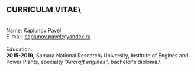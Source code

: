 ## **CURRICULM VITAE**\
\
Name: Kaplunov Pavel\
E-mail: caplunov.pavel@yandex.ru\
\
Education:\
**2015-2019,** Samara National Research\ University, Institute of Engines and Power Plants, specialty *"Aircraft engines"*, bachelor's diploma.\